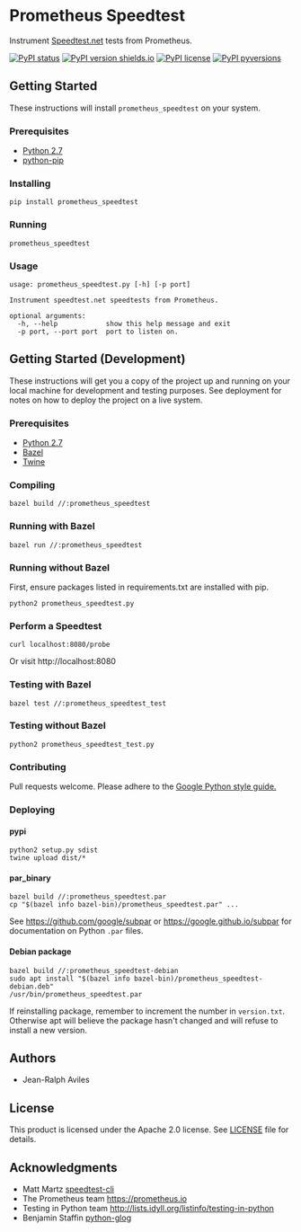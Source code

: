 # Prometheus Speedtest

Instrument [Speedtest.net](http://speedtest.net) tests from Prometheus.

[![PyPI status](https://img.shields.io/pypi/status/prometheus_speedtest.svg)](https://pypi.python.org/pypi/prometheus_speedtest/) [![PyPI version shields.io](https://img.shields.io/pypi/v/prometheus_speedtest.svg)](https://pypi.python.org/pypi/prometheus_speedtest/) [![PyPI license](https://img.shields.io/pypi/l/prometheus_speedtest.svg)](https://pypi.python.org/pypi/prometheus_speedtest/) [![PyPI pyversions](https://img.shields.io/pypi/pyversions/prometheus_speedtest.svg)](https://pypi.python.org/pypi/prometheus_speedtest/)

## Getting Started

These instructions will install `prometheus_speedtest` on your system.

### Prerequisites

* [Python 2.7](https://www.python.org)
* [python-pip](https://packaging.python.org/tutorials/installing-packages)

### Installing

```
pip install prometheus_speedtest
```

### Running

```
prometheus_speedtest
```

### Usage

```
usage: prometheus_speedtest.py [-h] [-p port]

Instrument speedtest.net speedtests from Prometheus.

optional arguments:
  -h, --help            show this help message and exit
  -p port, --port port  port to listen on.

```

## Getting Started (Development)

These instructions will get you a copy of the project up and running on your
local machine for development and testing purposes. See deployment for notes on
how to deploy the project on a live system.

### Prerequisites

* [Python 2.7](https://www.python.org)
* [Bazel](https://bazel.build)
* [Twine](https://github.com/pypa/twine)

### Compiling

```
bazel build //:prometheus_speedtest
```

### Running with Bazel

```
bazel run //:prometheus_speedtest
```

### Running without Bazel

First, ensure packages listed in requirements.txt are installed with pip.

```
python2 prometheus_speedtest.py
```

### Perform a Speedtest

```
curl localhost:8080/probe
```

Or visit http://localhost:8080

### Testing with Bazel

```
bazel test //:prometheus_speedtest_test
```

### Testing without Bazel

```
python2 prometheus_speedtest_test.py
```

### Contributing

Pull requests welcome. Please adhere to the
[Google Python style guide.](https://google.github.io/styleguide/pyguide.html)

### Deploying

#### pypi

```
python2 setup.py sdist
twine upload dist/*
```

#### par\_binary

```
bazel build //:prometheus_speedtest.par
cp "$(bazel info bazel-bin)/prometheus_speedtest.par" ...
```

See <https://github.com/google/subpar> or <https://google.github.io/subpar> for
documentation on Python `.par` files.

#### Debian package

```
bazel build //:prometheus_speedtest-debian
sudo apt install "$(bazel info bazel-bin)/prometheus_speedtest-debian.deb"
/usr/bin/prometheus_speedtest.par
```

If reinstalling package, remember to increment the number in `version.txt`.
Otherwise apt will believe the package hasn't changed and will refuse to
install a new version.

## Authors

* Jean-Ralph Aviles

## License

This product is licensed under the Apache 2.0 license. See [LICENSE](LICENSE)
file for details.

## Acknowledgments

* Matt Martz [speedtest-cli](https://github.com/sivel/speedtest-cli)
* The Prometheus team <https://prometheus.io>
* Testing in Python team <http://lists.idyll.org/listinfo/testing-in-python>
* Benjamin Staffin [python-glog](https://github.com/benley/python-glog)
